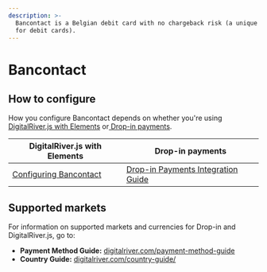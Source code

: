 ```yaml
---
description: >-
  Bancontact is a Belgian debit card with no chargeback risk (a unique feature
  for debit cards).
---
```


# Bancontact

## How to configure

How you configure Bancontact depends on whether you're using [DigitalRiver.js with Elements](../payments-solutions/digitalriver.js/) or[ Drop-in payments](../payments-solutions/drop-in/).&#x20;

| DigitalRiver.js with Elements                                                                             | Drop-in payments                                                                                 |
| --------------------------------------------------------------------------------------------------------- | ------------------------------------------------------------------------------------------------ |
| [Configuring Bancontact](../payments-solutions/digitalriver.js/payment-methods/configuring-bancontact.md) | [Drop-in Payments Integration Guide](../payments-solutions/drop-in/drop-in-integration-guide.md) |

## Supported markets

For information on supported markets and currencies for Drop-in and DigitalRiver.js, go to:&#x20;

* **Payment Method Guide:** [digitalriver.com/payment-method-guide](https://www.digitalriver.com/payment-method/bancontact/)
* **Country Guide:** [digitalriver.com/country-guide/](https://www.digitalriver.com/country-guide/)
